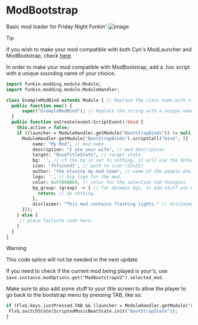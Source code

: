 # ModBootstrap
 Basic mod loader for Friday Night Funkin'
![image](https://github.com/Burgerballs/ModBootstrap/assets/107233412/2323253b-c726-4504-be14-1ca1bcfad314)

> [!TIP]
> If you wish to make your mod compatible with both Cyn's ModLauncher and ModBootstrap, check [here](https://github.com/cyn0x8/ModLauncher?tab=readme-ov-file#compatibility).

In order to make your mod compatible with ModBootstrap, add a .hxc script with a unique sounding name of your choice.

``` hx
import funkin.modding.module.Module;
import funkin.modding.module.ModuleHandler;

class ExampleModBind extends Module { // Replace the class name with a unique name of your choice
  public function new() {
      super("ExampleModBind"); // Replace the string with a unique name of your choice
  }
  public function onCreate(event:ScriptEvent):Void {
    this.active = false;
    if ((launcher = ModuleHandler.getModule("BootStrapBinds")) != null) {
      ModuleHandler.getModule("BootStrapBinds").scriptCall("bind", [{
          name: "My Mod", // mod name
          description: "I ate your wife", // mod description
          target: "BaseTitleState", // target state
          bg: '', // if the bg is set to nothing, it will use the default bg
          icon: 'fnficon32', // path to icon (32x32)
          author: "the elusive my mod team", // name of the people who made the mod
          logo: '', // big logo for the mod.
          color: 0xFFB00B69, // color for the selection tab thingies
          bg_group: (group) -> { // for dynamic bgs, to add stuff you must do "group.add(myVar)"
            return; // do nothing.
          },
          disclaimer: "This mod contains flashing lights." // disclaimer, add anything you want here.
      }]);
    } else {
     // place failsafe code here.
    }
  }
}
```

> [!WARNING]
> This code splice will not be needed in the next update.

If you need to check if the current mod being played is your's, use ``Save.instance.modOptions.get("ModBootstrapV2").selected_mod``.

Make sure to also add some stuff to your title screen to allow the player to go back to the bootstrap menu by pressing TAB, like so:
```hx
if (FlxG.keys.justPressed.TAB && (launcher = ModuleHandler.getModule("BootStrapBinds")) != null) {
 FlxG.switchState(ScriptedMusicBeatState.init("BootStrapState"));
}
```
